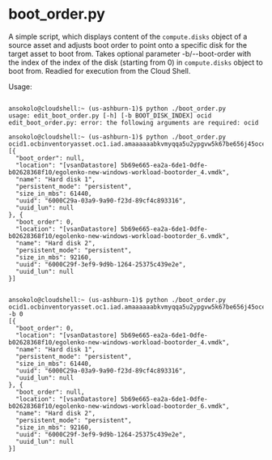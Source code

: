 # boot_order.py

A simple script, which displays content of the `compute.disks` object of a source asset and adjusts boot order to point onto a specific disk for the target asset to boot from. Takes optional parameter -b/--boot-order with the index of the index of the disk (starting from 0) in `compute.disks` object to boot from. Readied for execution from the Cloud Shell.

Usage:
```

ansokolo@cloudshell:~ (us-ashburn-1)$ python ./boot_order.py
usage: edit_boot_order.py [-h] [-b BOOT_DISK_INDEX] ocid
edit_boot_order.py: error: the following arguments are required: ocid

ansokolo@cloudshell:~ (us-ashburn-1)$ python ./boot_order.py ocid1.ocbinventoryasset.oc1.iad.amaaaaaabkvmyqqa5u2ypgvw5k67be656j45oceyjbd4u4srkax435locshq
[{
  "boot_order": null,
  "location": "[vsanDatastore] 5b69e665-ea2a-6de1-0dfe-b02628368f10/egolenko-new-windows-workload-bootorder_4.vmdk",
  "name": "Hard disk 1",
  "persistent_mode": "persistent",
  "size_in_mbs": 61440,
  "uuid": "6000C29a-03a9-9a90-f23d-89cf4c893316",
  "uuid_lun": null
}, {
  "boot_order": 0,
  "location": "[vsanDatastore] 5b69e665-ea2a-6de1-0dfe-b02628368f10/egolenko-new-windows-workload-bootorder_6.vmdk",
  "name": "Hard disk 2",
  "persistent_mode": "persistent",
  "size_in_mbs": 92160,
  "uuid": "6000C29f-3ef9-9d9b-1264-25375c439e2e",
  "uuid_lun": null
}]


ansokolo@cloudshell:~ (us-ashburn-1)$ python ./boot_order.py ocid1.ocbinventoryasset.oc1.iad.amaaaaaabkvmyqqa5u2ypgvw5k67be656j45oceyjbd4u4srkax435locshq -b 0
[{
  "boot_order": 0,
  "location": "[vsanDatastore] 5b69e665-ea2a-6de1-0dfe-b02628368f10/egolenko-new-windows-workload-bootorder_4.vmdk",
  "name": "Hard disk 1",
  "persistent_mode": "persistent",
  "size_in_mbs": 61440,
  "uuid": "6000C29a-03a9-9a90-f23d-89cf4c893316",
  "uuid_lun": null
}, {
  "boot_order": null,
  "location": "[vsanDatastore] 5b69e665-ea2a-6de1-0dfe-b02628368f10/egolenko-new-windows-workload-bootorder_6.vmdk",
  "name": "Hard disk 2",
  "persistent_mode": "persistent",
  "size_in_mbs": 92160,
  "uuid": "6000C29f-3ef9-9d9b-1264-25375c439e2e",
  "uuid_lun": null
}]
```